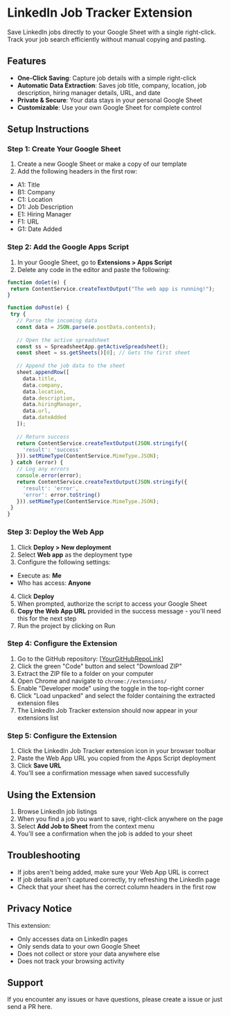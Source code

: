 # LinkedIn Job Tracker Extension

Save LinkedIn jobs directly to your Google Sheet with a single right-click. Track your job search efficiently without manual copying and pasting.

## Features

- **One-Click Saving**: Capture job details with a simple right-click
- **Automatic Data Extraction**: Saves job title, company, location, job description, hiring manager details, URL, and date
- **Private & Secure**: Your data stays in your personal Google Sheet
- **Customizable**: Use your own Google Sheet for complete control

## Setup Instructions

### Step 1: Create Your Google Sheet

1. Create a new Google Sheet or make a copy of our template
2. Add the following headers in the first row:
  - A1: Title
  - B1: Company
  - C1: Location
  - D1: Job Description
  - E1: Hiring Manager
  - F1: URL
  - G1: Date Added

### Step 2: Add the Google Apps Script

1. In your Google Sheet, go to **Extensions > Apps Script**
2. Delete any code in the editor and paste the following:

```javascript
function doGet(e) {
 return ContentService.createTextOutput("The web app is running!");
}

function doPost(e) {
 try {
   // Parse the incoming data
   const data = JSON.parse(e.postData.contents);
   
   // Open the active spreadsheet
   const ss = SpreadsheetApp.getActiveSpreadsheet();
   const sheet = ss.getSheets()[0]; // Gets the first sheet
   
   // Append the job data to the sheet
   sheet.appendRow([
     data.title,
     data.company,
     data.location,
     data.description,
     data.hiringManager,
     data.url,
     data.dateAdded
   ]);
   
   // Return success
   return ContentService.createTextOutput(JSON.stringify({
     'result': 'success'
   })).setMimeType(ContentService.MimeType.JSON);
 } catch (error) {
   // Log any errors
   console.error(error);
   return ContentService.createTextOutput(JSON.stringify({
     'result': 'error',
     'error': error.toString()
   })).setMimeType(ContentService.MimeType.JSON);
 }
}
```

### Step 3: Deploy the Web App

1. Click **Deploy > New deployment**
2. Select **Web app** as the deployment type
3. Configure the following settings:
  * Execute as: **Me**
  * Who has access: **Anyone**
4. Click **Deploy**
5. When prompted, authorize the script to access your Google Sheet
6. **Copy the Web App URL** provided in the success message - you'll need this for the next step
7. Run the project by clicking on Run

### Step 4: Configure the Extension

1. Go to the GitHub repository: [[YourGitHubRepoLink](https://github.com/sbt4104/LinkedIn-Job-Tracker/edit/main/)]
2. Click the green "Code" button and select "Download ZIP"
3. Extract the ZIP file to a folder on your computer
4. Open Chrome and navigate to `chrome://extensions/`
5. Enable "Developer mode" using the toggle in the top-right corner
6. Click "Load unpacked" and select the folder containing the extracted extension files
7. The LinkedIn Job Tracker extension should now appear in your extensions list

### Step 5: Configure the Extension

1. Click the LinkedIn Job Tracker extension icon in your browser toolbar
2. Paste the Web App URL you copied from the Apps Script deployment
3. Click **Save URL**
4. You'll see a confirmation message when saved successfully

## Using the Extension

1. Browse LinkedIn job listings
2. When you find a job you want to save, right-click anywhere on the page
3. Select **Add Job to Sheet** from the context menu
4. You'll see a confirmation when the job is added to your sheet

## Troubleshooting

* If jobs aren't being added, make sure your Web App URL is correct
* If job details aren't captured correctly, try refreshing the LinkedIn page
* Check that your sheet has the correct column headers in the first row

## Privacy Notice

This extension:
* Only accesses data on LinkedIn pages
* Only sends data to your own Google Sheet
* Does not collect or store your data anywhere else
* Does not track your browsing activity

## Support

If you encounter any issues or have questions, please create a issue or just send a PR here.
